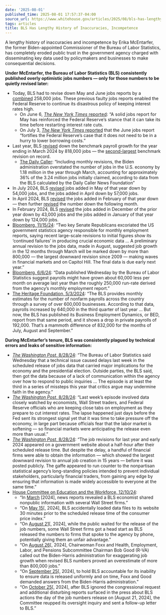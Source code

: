 ```yaml
---
date: '2025-08-01'
published_time: 2025-08-01 17:57:37-04:00
source_url: https://www.whitehouse.gov/articles/2025/08/bls-has-lengthy-history-of-inaccuracies-incompetence/
tags: articles
title: BLS Has Lengthy History of Inaccuracies, Incompetence
---
```

 
A lengthy history of inaccuracies and incompetence by Erika McEntarfer,
the former Biden-appointed Commissioner of the Bureau of Labor
Statistics, has completely eroded public trust in the government agency
charged with disseminating key data used by policymakers and businesses
to make consequential decisions.

**Under McEntarfer, the Bureau of Labor Statistics (BLS) consistently
published overly optimistic jobs numbers — only for those numbers to be
quietly revised later:**

-   Today, BLS had to revise down May and June jobs reports by a
    [combined](https://www.wsj.com/livecoverage/jobs-report-today-stock-market-08-01-2025/card/why-jobs-numbers-were-revised-sharply-downward-for-june-may-kBugDhlM4tT7W0SpXaOa?gaa_at=eafs&gaa_n=ASWzDAg_YkmCDsDSaVvUPruRvviZu8B_ARq7aHV7_cgIYCYuNyVdBnimJBSQ&gaa_ts=688d28cb&gaa_sig=JtJvlFEQJuUtaGpmEKYR93EaDs56MhAeCGKbJYcfjxVqYLWO3RBwhZdWzxeGfE98HnPYhbv7XwqWNDaJkMhgkg%3D%3D)
    258,000 jobs. These previous faulty jobs reports enabled the Federal
    Reserve to continue its disastrous policy of keeping interest rates
    high.
    -   <span style="letter-spacing: 0.2px">On June 6, </span><a
        href="https://www.nytimes.com/2025/06/06/business/jobs-fed-interest-rates.html"
        style="letter-spacing: 0.2px"><em>The New York Times</em> reported</a><span style="letter-spacing: 0.2px">:
        “A solid jobs report for May has reinforced the Federal
        Reserve’s stance that it can take its time before restarting
        interest rate cuts.</span>
    -   On July 3, [*The New York Times*
        reported](https://www.nytimes.com/2025/07/03/business/jobs-fed-rate-cuts.html)
        that the June jobs report “fortifies the Federal Reserve’s case
        that it does not need to be in a hurry to lower borrowing
        costs.”
-   Last year, BLS
    [revised](https://www.nytimes.com/2024/08/21/business/economy/us-jobs-economy.html)
    down the benchmark payroll growth for the year ending in March 2024
    by 818,000 jobs — the
    [second-largest](https://x.com/RealEJAntoni/status/1826290040374243821)
    benchmark revision on record.
    -   [The Daily
        Caller](https://dailycaller.com/2024/08/23/jobs-biden-admin-announced-year-not-real-revisions/):
        “Including monthly revisions, the Biden administration
        overstated the number of jobs in the U.S. economy by 1.18
        million in the year through March, accounting for approximately
        36% of the 3.24 million jobs initially claimed, according to
        data from the BLS calculated by the Daily Caller News
        Foundation”
-   In July 2024, BLS
    [revised](https://www.jpmorgan.com/insights/outlook/economic-outlook/jobs-report-june-2024)
    jobs added in May of that year down by 54,000 jobs, and the jobs
    added in April down by 57,000 jobs.
-   In April 2024, BLS
    [revised](https://www.jpmorgan.com/insights/outlook/economic-outlook/jobs-report-march-2024)
    the jobs added in February of that year down — then further
    [revised](https://www.jpmorgan.com/insights/outlook/economic-outlook/jobs-report-april-2024)
    the number down the following month.
-   In February 2024, BLS
    [revised](https://www.clearstar.net/february-2024-jobs-report-shows-u-s-economy-added-275000-jobs-in-month/)
    the jobs added in December of the prior year down by 43,000 jobs and
    the jobs added in January of that year down by 124,000 jobs.
-   [Bloomberg, 11/15/24](https://archive.ph/no8Nj): “Two key Senate
    Republicans excoriated the US government statistics agency
    responsible for monthly employment reports, saying recent
    large-scale revisions to initial figures show its ‘continued
    failures’ in producing crucial economic data … A preliminary annual
    revision to the jobs data, made in August, suggested job growth in
    the 12 months through March will be marked down by more than 800,000
    — the largest downward revision since 2009 — making waves in
    financial markets and on Capitol Hill. The final data is due early
    next year.”
-   [Bloomberg, 6/6/24](https://archive.ph/kICAG): “Data published
    Wednesday by the Bureau of Labor Statistics suggest payrolls might
    have grown about 60,000 less per month on average last year than the
    roughly 250,000 run-rate derived from the agency’s monthly
    employment report.”
-   [The Heritage Foundation,
    5/3/2024](https://www.heritage.org/jobs-and-labor/commentary/new-government-data-shows-the-economy-may-be-losing-jobs):
    “The BLS provides monthly estimates for the number of nonfarm
    payrolls across the country through a survey of over 600,000
    businesses. According to that data, payrolls increased by 640,000 in
    the third quarter of last year … But now, the BLS has published its
    Business Employment Dynamics, or BED, report from that same period,
    and it shows a drop in private payrolls of 192,000. That’s a mammoth
    difference of 832,000 for the months of July, August and September.”

**During McEntarfer’s tenure, BLS was consistently plagued by technical
errors and leaks of sensitive information:**

-   [*The Washington Post*, 8/28/24](https://archive.is/rMkbO): “The
    Bureau of Labor Statistics said Wednesday that a technical issue
    caused delays last week in the scheduled release of jobs data that
    carried major implications for the economy and the presidential
    election. Outside parties, the BLS said, then got the data because
    of a lack of communication within the agency over how to respond to
    public inquiries … The episode is at least the third in a series of
    missteps this year that critics argue may undermine faith in the
    agency.”
-   [*The Washington Post*, 8/28/24](https://archive.is/rMkbO): “Last
    week’s episode involved data closely watched by economists, Wall
    Street traders, and Federal Reserve officials who are keeping close
    tabs on employment as they prepare to cut interest rates. The lapse
    happened just days before the Fed sent its strongest signal yet that
    it was time to take pressure off the economy, in large part because
    officials fear that the labor market is softening — so financial
    markets were anticipating the release even more than usual.”
-   [*The Washington Post*, 8/28/24](https://archive.is/rMkbO): “The job
    revisions for last year and early 2024 appeared on a government
    website about a half-hour after their scheduled release time. But
    despite the delay, a handful of financial firms were able to obtain
    the information — which showed the largest downward revision to
    annual job creation in 15 years — before it was posted publicly. The
    gaffe appeared to run counter to the nonpartisan statistical
    agency’s long-standing policies intended to prevent individual
    stakeholders, particularly financial traders, from gaining any edge
    by ensuring that information is made widely accessible to everyone
    at the same time.”
-   [House Committee on Education and the Workforce,
    12/10/24](https://edworkforce.house.gov/news/documentsingle.aspx?DocumentID=412081):
    -   “In
        [March](https://www.nytimes.com/2024/03/19/business/economy/bls-housing-inflation-email.html)
        \[2024\], news reports revealed a BLS economist shared nonpublic
        information with several Wall Street firms.”
    -   “On [May
        15](https://www.cnbc.com/2024/05/16/cpi-data-released-early-says-labor-department.html)\[,
        2024\], BLS accidentally loaded data files to its website 30
        minutes prior to the scheduled release time of the consumer
        price index.”
    -   “On [August
        21](https://www.nytimes.com/2024/08/21/business/economy/bls-jobs-revision-data-leak.html)\[,
        2024\], while the public waited for the release of the job
        numbers, some Wall Street firms got a head start as BLS released
        the numbers to firms that spoke to the agency by phone,
        potentially giving them an unfair advantage.”
    -   “On [August
        26](https://edworkforce.house.gov/news/documentsingle.aspx?DocumentID=411873)\[,
        2024\], Chairwoman Foxx and Health, Employment, Labor, and
        Pensions Subcommittee Chairman Bob Good (R-VA) called out the
        Biden-Harris administration for exaggerating job growth when
        revised BLS numbers proved an overestimate of more than 800,000
        jobs.”
    -   “On [September
        25](https://edworkforce.house.gov/news/documentsingle.aspx?DocumentID=411987)\[,
        2024\], to hold BLS accountable for its inability to ensure data
        is released uniformly and on time, Foxx and Good demanded
        answers from the Biden-Harris administration.”
    -   “On [October
        25](https://edworkforce.house.gov/news/documentsingle.aspx?DocumentID=412019)\[,
        2024\], after BLS ignored the congressional request and
        additional disturbing reports surfaced in the press about BLS
        actions the day of the job numbers release on \[August 21,
        2024\], the Committee reupped its oversight inquiry and sent a
        follow-up letter to BLS.”

